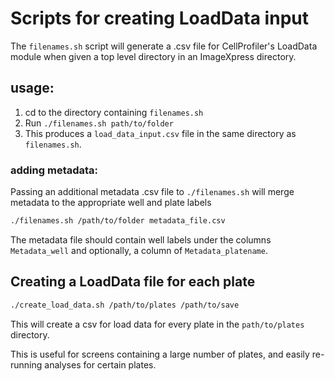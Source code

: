 # Scripts for creating LoadData input

The `filenames.sh` script will generate a .csv file for CellProfiler's LoadData module when given a top level directory in an ImageXpress directory.

## usage:

1. cd to the directory containing `filenames.sh`
2. Run `./filenames.sh path/to/folder`
3. This produces a `load_data_input.csv` file in the same directory as `filenames.sh`.

### adding metadata:

Passing an additional metadata .csv file to `./filenames.sh` will merge metadata to the appropriate well and plate labels

```bash
./filenames.sh /path/to/folder metadata_file.csv
```

The metadata file should contain well labels under the columns `Metadata_well` and optionally, a column of `Metadata_platename`.


## Creating a LoadData file for each plate
```bash
./create_load_data.sh /path/to/plates /path/to/save
```

This will create a csv for load data for every plate in the `path/to/plates` directory.

This is useful for screens containing a large number of plates, and easily re-running analyses for certain plates.
